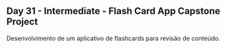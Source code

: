 ## Day 31 - Intermediate - Flash Card App Capstone Project
Desenvolvimento de um aplicativo de flashcards para revisão de conteúdo.